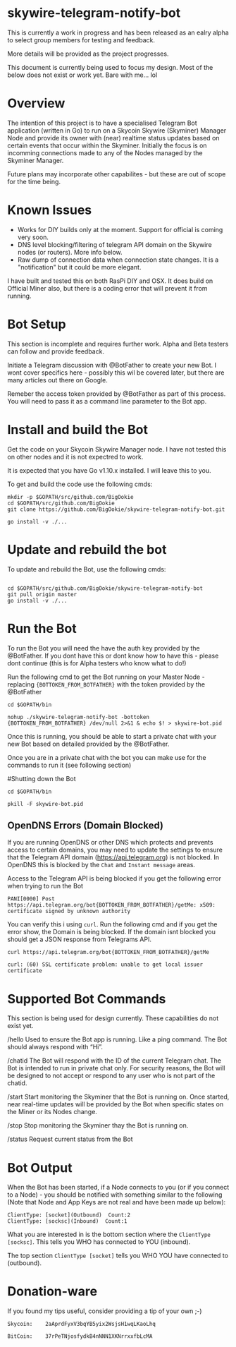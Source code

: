 # skywire-telegram-notify-bot
This is currently a work in progress and has been released as an ealry alpha to select group members for testing and feedback. 

More details will be provided as the project progresses.

This document is currently being used to focus my design. Most of the below does not exist or work yet. Bare with me... lol

# Overview
The intention of this project is to have a specialised Telegram Bot application (written in Go) to run on a Skycoin Skywire (Skyminer) Manager Node and provide its owner with (near) realtime status updates based on certain events that occur within the Skyminer. Initially the focus is on incomming connections made to any of the Nodes managed by the Skyminer Manager.

Future plans may incorporate other capabilites - but these are out of scope for the time being.

# Known Issues
* Works for DIY builds only at the moment. Support for official is coming very soon.
* DNS level blocking/filtering of telegram API domain on the Skywire nodes (or routers). More info below.
* Raw dump of connection data when connection state changes. It is a "notification" but it could be more elegant.

I have built and tested this on both RasPi DIY and OSX. It does build on Official Miner also, but there is a coding error that will prevent it from running.

# Bot Setup
This section is incomplete and requires further work. Alpha and Beta testers can follow and provide feedback.

Initiate a Telegram discussion with @BotFather to create your new Bot. I wont cover specifics here - possibly this wil be covered later, but there are many articles out there on Google. 

Remeber the access token provided by @BotFather as part of this process. You will need to pass it as a command line parameter to the Bot app.

# Install and build the Bot
Get the code on your Skycoin Skywire Manager node. I have not tested this on other nodes and it is not expectred to work.

It is expected that you have Go v1.10.x installed. I will leave this to you.

To get and build the code use the following cmds:
```
mkdir -p $GOPATH/src/github.com/BigOokie
cd $GOPATH/src/github.com/BigOokie
git clone https://github.com/BigOokie/skywire-telegram-notify-bot.git

go install -v ./...
```

# Update and rebuild the bot
To update and rebuild the Bot, use the following cmds:
```

cd $GOPATH/src/github.com/BigOokie/skywire-telegram-notify-bot
git pull origin master 
go install -v ./...
```

# Run the Bot
To run the Bot you will need the have the auth key provided by the @BotFather. If you dont have this or dont know how to have this - please dont continue (this is for Alpha testers who know what to do!)

Run the following cmd to get the Bot running on your Master Node - replacing `{BOTTOKEN_FROM_BOTFATHER}` with the token provided by the @BotFather 

```
cd $GOPATH/bin

nohup ./skywire-telegram-notify-bot -bottoken {BOTTOKEN_FROM_BOTFATHER} /dev/null 2>&1 & echo $! > skywire-bot.pid
```

Once this is running, you should be able to start a private chat with your new Bot based on detailed provided by the @BotFather.

Once you are in a private chat with the bot you can make use for the commands to run it (see following section)

#Shutting down the Bot 
```
cd $GOPATH/bin

pkill -F skywire-bot.pid
```

## OpenDNS Errors (Domain Blocked)
If you are running OpenDNS or other DNS which protects and prevents access to certain domains, you may need to update the settings to ensure that the Telegram API domain (https://api.telegram.org) is not blocked.
In OpenDNS this is blocked by the `Chat` and `Instant message` areas.

Access to the Telegram API is being blocked if you get the following error when trying to run the Bot
```
PANI[0000] Post https://api.telegram.org/bot{BOTTOKEN_FROM_BOTFATHER}/getMe: x509: certificate signed by unknown authority 
```

You can verify this i using `curl`. Run the following cmd and if you get the error show, the Domain is being blocked. If the domain isnt blocked you should get a JSON response from Telegrams API.
```
curl https://api.telegram.org/bot{BOTTOKEN_FROM_BOTFATHER}/getMe

curl: (60) SSL certificate problem: unable to get local issuer certificate
```

# Supported Bot Commands
This section is being used for design currently. These capabilities do not exist yet.

/hello
Used to ensure the Bot app is running. Like a ping command. The Bot should always respond with “Hi”.

/chatid
The Bot will respond with the ID of the current Telegram chat.
The Bot is intended to run in private chat only. For security reasons, the Bot will be designed to not accept or respond to any user who is not part of the chatid.

/start
Start monitoring the Skyminer that the Bot is running on.
Once started, near real-time updates will be provided by the Bot when specific states on the Miner or its Nodes change.

/stop
Stop monitoring the Skyminer thay the Bot is running on.

/status
Request current status from the Bot


# Bot Output
When the Bot has been started, if a Node connects to you (or if you connect to a Node) - you should be notified with something similar to the following (Note that Node and App Keys are not real and have been made up below):

```
ClientType: [socket](Outbound)  Count:2
ClientType: [socksc](Inbound)  Count:1
```

What you are interested in is the bottom section where the `ClientType [socksc]`. This tells you WHO has connected to YOU (inbound).

The top section `ClientType [socket]` tells you WHO YOU have connected to (outbound).

# Donation-ware
If you found my tips useful, consider providing a tip of your own ;-)
```
Skycoin:    2aAprdFyxV3bqYB5yix2WsjsH1wqLKaoLhq

BitCoin:    37rPeTNjosfydkB4nNNN1XKNrrxxfbLcMA
```